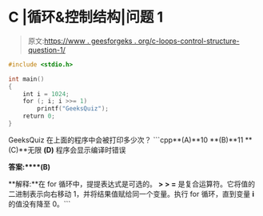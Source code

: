 # C |循环&控制结构|问题 1

> 原文:[https://www . geesforgeks . org/c-loops-control-structure-question-1/](https://www.geeksforgeeks.org/c-loops-control-structure-question-1/)

```cpp
#include <stdio.h>

int main()
{
    int i = 1024;
    for (; i; i >>= 1)
        printf("GeeksQuiz");
    return 0;
}
```

GeeksQuiz 在上面的程序中会被打印多少次？ ```cpp**(A)**10
**(B)**11
**(C)**无限
**(D)** 程序会显示编译时错误

**答案:****(B)**

**解释:**在 for 循环中，提提表达式是可选的。 **> > =** 是复合运算符。它将值的二进制表示向右移动 1，并将结果值赋给同一个变量。执行 for 循环，直到变量 **i** 的值没有降至 0。```